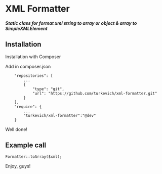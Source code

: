 # XML Formatter
##### Static class for format xml string to array or object & array to SimpleXMLElement 
## Installation

Installation with Composer

Add in composer.json
~~~
    "repositories": [
        ...
        {
            "type": "git",
            "url": "https://github.com/turkevich/xml-formatter.git"
        }
    ],
    "require": {
        ...
        "turkevich/xml-formatter":"@dev"
    }
~~~

Well done!

## Example call
~~~
Formatter::toArray($xml);
~~~

Enjoy, guys!
